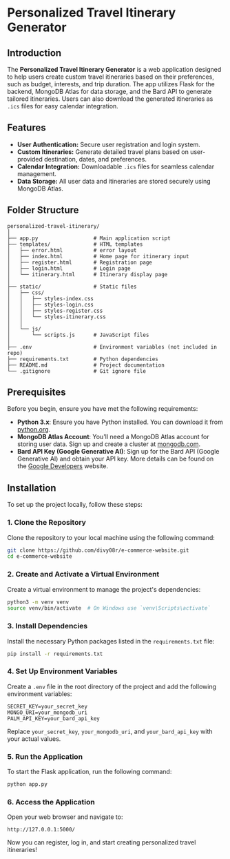 # Personalized Travel Itinerary Generator

## Introduction

The **Personalized Travel Itinerary Generator** is a web application designed to help users create custom travel itineraries based on their preferences, such as budget, interests, and trip duration. The app utilizes Flask for the backend, MongoDB Atlas for data storage, and the Bard API to generate tailored itineraries. Users can also download the generated itineraries as `.ics` files for easy calendar integration.

## Features

- **User Authentication:** Secure user registration and login system.
- **Custom Itineraries:** Generate detailed travel plans based on user-provided destination, dates, and preferences.
- **Calendar Integration:** Downloadable `.ics` files for seamless calendar management.
- **Data Storage:** All user data and itineraries are stored securely using MongoDB Atlas.

## Folder Structure

```plaintext
personalized-travel-itinerary/
│
├── app.py                  # Main application script
├── templates/              # HTML templates
│   ├── error.html          # error layout
│   ├── index.html          # Home page for itinerary input
│   ├── register.html       # Registration page
│   ├── login.html          # Login page
│   └── itinerary.html      # Itinerary display page
│
├── static/                 # Static files
│   ├── css/
│   │   ├── styles-index.css
│   │   ├── styles-login.css
│   │   ├── styles-register.css  
│   │   └── styles-itinerary.css  
│   │   
│   └── js/
│       └── scripts.js      # JavaScript files
│
├── .env                    # Environment variables (not included in repo)
├── requirements.txt        # Python dependencies
├── README.md               # Project documentation
└── .gitignore              # Git ignore file
```

## Prerequisites

Before you begin, ensure you have met the following requirements:

- **Python 3.x**: Ensure you have Python installed. You can download it from [python.org](https://www.python.org/downloads/).
- **MongoDB Atlas Account**: You'll need a MongoDB Atlas account for storing user data. Sign up and create a cluster at [mongodb.com](https://www.mongodb.com/cloud/atlas).
- **Bard API Key (Google Generative AI)**: Sign up for the Bard API (Google Generative AI) and obtain your API key. More details can be found on the [Google Developers](https://developers.google.com/) website.

## Installation

To set up the project locally, follow these steps:

### 1. Clone the Repository

Clone the repository to your local machine using the following command:

```bash
git clone https://github.com/divy08r/e-commerce-website.git
cd e-commerce-website
```

### 2. Create and Activate a Virtual Environment

Create a virtual environment to manage the project's dependencies:

```bash
python3 -m venv venv
source venv/bin/activate  # On Windows use `venv\Scripts\activate`
```

### 3. Install Dependencies

Install the necessary Python packages listed in the `requirements.txt` file:

```bash
pip install -r requirements.txt
```

### 4. Set Up Environment Variables

Create a `.env` file in the root directory of the project and add the following environment variables:

```plaintext
SECRET_KEY=your_secret_key
MONGO_URI=your_mongodb_uri
PALM_API_KEY=your_bard_api_key
```

Replace `your_secret_key`, `your_mongodb_uri`, and `your_bard_api_key` with your actual values.

### 5. Run the Application

To start the Flask application, run the following command:

```bash
python app.py
```

### 6. Access the Application

Open your web browser and navigate to:

```plaintext
http://127.0.0.1:5000/
```

Now you can register, log in, and start creating personalized travel itineraries!


